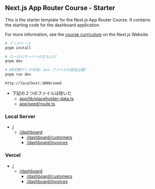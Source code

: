 ## Next.js App Router Course - Starter

This is the starter template for the Next.js App Router Course. It contains the starting code for the dashboard application.

For more information, see the [course curriculum](https://nextjs.org/learn) on the Next.js Website.

```sh
# インストール
pnpm install

# ローカルサーバーの立ち上げ
pnpm dev

# DB初期データ作成(.env ファイルの設定必要)
pnpm run dev

http://localhost:3000/seed
```

- 下記の２つのファイルは除いた
  - [app/lib/placeholder-data.ts](https://github.com/vercel/next-learn/blob/main/dashboard/final-example/app/lib/placeholder-data.ts)
  - [app/seed/route.ts](https://github.com/vercel/next-learn/blob/main/dashboard/final-example/app/seed/route.ts)

### Local Server

- [/](http://localhost:3000/)
  - [/dashboard](http://localhost:3000/dashboard)
    - [/dashboard/customers](http://localhost:3000/dashboard/customers)
    - [/dashboard/invoices](http://localhost:3000/dashboard/invoices)

### Vercel
- [/](https://next-js-tutorial-mu-dusky.vercel.app/)
  - [/dashboard](https://next-js-tutorial-mu-dusky.vercel.app/dashboard)
    - [/dashboard/customers](https://next-js-tutorial-mu-dusky.vercel.app/dashboard/customers)
    - [/dashboard/invoices](https://next-js-tutorial-mu-dusky.vercel.app/dashboard/invoices)
